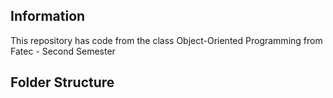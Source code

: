 ## Information

This repository has code from the class Object-Oriented Programming from Fatec - Second Semester

## Folder Structure
